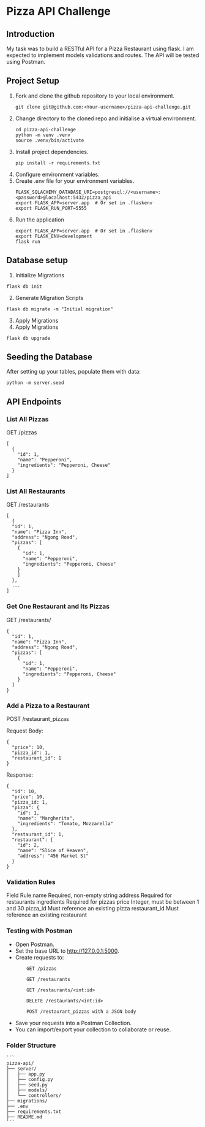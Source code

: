 # Pizza API Challenge
## Introduction

My task was to build a RESTful API for a Pizza Restaurant using flask. I am expected to implement models validations and routes. The API will be tested using Postman. 

## Project Setup
1. Fork and clone the github repository to your local environment.
    ```
    git clone git@github.com:<Your-username>/pizza-api-challenge.git
    ```
2. Change directory to the cloned repo and initialise a virtual environment.
    ```
    cd pizza-api-challenge
    python -m venv .venv
    source .venv/bin/activate
    ```
3. Install project dependencies.
    ```
    pip install -r requirements.txt
    ``` 
4. Configure environment variables.
4. Create .env file for your environment variables.
    ```
    FLASK_SQLACHEMY_DATABASE_URI=postgresql://<username>:<password>@localhost:5432/pizza_api
    export FLASK_APP=server.app  # Or set in .flaskenv
    export FLASK_RUN_PORT=5555

    ```
5. Run the application
    ```
    export FLASK_APP=server.app  # Or set in .flaskenv
    export FLASK_ENV=development
    flask run
    ```
## Database setup
1. Initialize Migrations
```
flask db init
```
2. Generate Migration Scripts
```
flask db migrate -m "Initial migration"
```
3. Apply Migrations
1. Apply Migrations
```
flask db upgrade
```
## Seeding the Database

After setting up your tables, populate them with data:
```
python -m server.seed
```
## API Endpoints
### List All Pizzas

GET /pizzas
```
[
  {
    "id": 1,
    "name": "Pepperoni",
    "ingredients": "Pepperoni, Cheese"
  }
]
```
### List All Restaurants

GET /restaurants
```
[
  {
  "id": 1,
  "name": "Pizza Inn",
  "address": "Ngong Road",
  "pizzas": [
    {
      "id": 1,
      "name": "Pepperoni",
      "ingredients": "Pepperoni, Cheese"
    }
    ]
  },
  ...
]
```
### Get One Restaurant and Its Pizzas

GET /restaurants/<id>
```
{
  "id": 1,
  "name": "Pizza Inn",
  "address": "Ngong Road",
  "pizzas": [
    {
      "id": 1,
      "name": "Pepperoni",
      "ingredients": "Pepperoni, Cheese"
    }
  ]
}
```
### Add a Pizza to a Restaurant

POST /restaurant_pizzas

Request Body:
```
{
  "price": 10,
  "pizza_id": 1,
  "restaurant_id": 1
}
```
Response:
```
{
  "id": 10,
  "price": 10,
  "pizza_id: 1,
  "pizza": {
    "id": 1,
    "name": "Margherita",
    "ingredients": "Tomato, Mozzarella"
  },
  "restaurant_id": 1,
  "restaurant": {
    "id": 2,
    "name": "Slice of Heaven",
    "address": "456 Market St"
  }
}
```
### Validation Rules
Field	    Rule
name	    Required, non-empty string
address	    Required for restaurants
ingredients	Required for pizzas
price	    Integer, must be between 1 and 30
pizza_id	Must reference an existing pizza
restaurant_id	Must reference an existing restaurant
### Testing with Postman

- Open Postman.
- Set the base URL to http://127.0.0.1:5000.
- Create requests to:
    ```
        GET /pizzas

        GET /restaurants

        GET /restaurants/<int:id>

        DELETE /restaurants/<int:id>

        POST /restaurant_pizzas with a JSON body
    ```
- Save your requests into a Postman Collection.
- You can import/export your collection to collaborate or reuse.

### Folder Structure
    ```
    pizza-api/
    ├── server/
    │   ├── app.py
    │   ├── config.py
    │   ├── seed.py
    │   ├── models/
    │   └── controllers/
    ├── migrations/
    ├── .env
    ├── requirements.txt
    ├── README.md
    ```